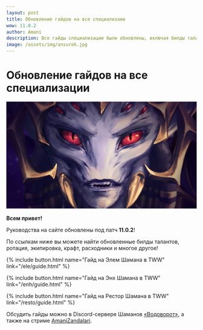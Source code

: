 ```yaml
---    
layout: post
title: Обновление гайдов на все специализаии
wow: 11.0.2
author: Amani
description: Все гайды специализации были обновлены, включая билды талантов, ротацию, экипировку, крафт, расходники и многое другое!
image: /assets/img/ansurek.jpg
---
```


# Обновление гайдов на все специализации

<p align="center">
<img src="/assets/img/ansurek.jpg"> 
</p>

**Всем привет!**

Руководства на сайте обновлены под патч **11.0.2**!

По ссылкам ниже вы можете найти обновленные билды талантов, ротация, экипировка, крафт, расходники и многое другое!

<p></p>

{% include button.html name="Гайд на Элем Шамана в TWW" link="/ele/guide.html" %}  

<p></p>

{% include button.html name="Гайд на Энх Шамана в TWW" link="/enh/guide.html" %}  

<p></p>


{% include button.html name="Гайд на Рестор Шамана в TWW" link="/resto/guide.html" %}  

<p></p>

Обсудить гайды можно в Discord-сервере Шаманов [«Водоворот»](https://discord.gg/vodovorot), а также на стриме [AmaniZandalari](https://www.twitch.tv/amanizandalari).
